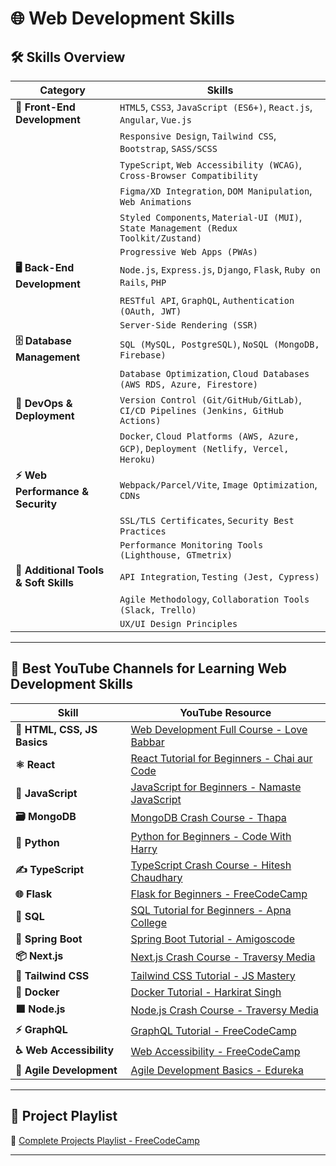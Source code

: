 # 🌐 Web Development Skills

## 🛠️ Skills Overview

| **Category**               | **Skills**                                                                 |
|----------------------------|---------------------------------------------------------------------------|
| **🎨 Front-End Development** | `HTML5`, `CSS3`, `JavaScript (ES6+)`, `React.js`, `Angular`, `Vue.js`       |
|                            | `Responsive Design`, `Tailwind CSS`, `Bootstrap`, `SASS/SCSS`              |
|                            | `TypeScript`, `Web Accessibility (WCAG)`, `Cross-Browser Compatibility`    |
|                            | `Figma/XD Integration`, `DOM Manipulation`, `Web Animations`               |
|                            | `Styled Components`, `Material-UI (MUI)`, `State Management (Redux Toolkit/Zustand)` |
|                            | `Progressive Web Apps (PWAs)`                                              |
| **🖥️ Back-End Development**  | `Node.js`, `Express.js`, `Django`, `Flask`, `Ruby on Rails`, `PHP`          |
|                            | `RESTful API`, `GraphQL`, `Authentication (OAuth, JWT)`                    |
|                            | `Server-Side Rendering (SSR)`                                              |
| **🗄️ Database Management**   | `SQL (MySQL, PostgreSQL)`, `NoSQL (MongoDB, Firebase)`                    |
|                            | `Database Optimization`, `Cloud Databases (AWS RDS, Azure, Firestore)`     |
| **🚀 DevOps & Deployment**   | `Version Control (Git/GitHub/GitLab)`, `CI/CD Pipelines (Jenkins, GitHub Actions)` |
|                            | `Docker`, `Cloud Platforms (AWS, Azure, GCP)`, `Deployment (Netlify, Vercel, Heroku)` |
| **⚡ Web Performance & Security** | `Webpack/Parcel/Vite`, `Image Optimization`, `CDNs`                   |
|                            | `SSL/TLS Certificates`, `Security Best Practices`                          |
|                            | `Performance Monitoring Tools (Lighthouse, GTmetrix)`                      |
| **💼 Additional Tools & Soft Skills** | `API Integration`, `Testing (Jest, Cypress)`                      |
|                            | `Agile Methodology`, `Collaboration Tools (Slack, Trello)`                 |
|                            | `UX/UI Design Principles`                                                  |

---

## 🎥 Best YouTube Channels for Learning Web Development Skills

| **Skill**                  | **YouTube Resource**                                                                                     |
|----------------------------|---------------------------------------------------------------------------------------------------------|
| **🌟 HTML, CSS, JS Basics** | [Web Development Full Course - Love Babbar](https://www.youtube.com/watch?v=Vi9bxu-M-ag&list=PLDzeHZWIZsTo0wSBcg4-NMIbC0L8evLrD) |
| **⚛️ React**               | [React Tutorial for Beginners - Chai aur Code](https://youtu.be/vz1RlUyrc3w?si=DENbgxD7rIPGLqoN)         |
| **📜 JavaScript**          | [JavaScript for Beginners - Namaste JavaScript](https://youtu.be/pN6jk0uUrD8?si=i9ADbNaa-tYIT-cK)        |
| **🗃️ MongoDB**             | [MongoDB Crash Course - Thapa](https://youtu.be/ExcRbA7fy_A?si=zA-E0XltTigTXjjV)                        |
| **🐍 Python**              | [Python for Beginners - Code With Harry](https://youtu.be/7wnove7K-ZQ?si=nev9GgpJtwQWV9VP)             |
| **✍️ TypeScript**          | [TypeScript Crash Course - Hitesh Chaudhary](https://youtu.be/iPGXk-i-VYU?si=WJqM_eZS1thW_25i)         |
| **🌐 Flask**               | [Flask for Beginners - FreeCodeCamp](https://youtu.be/Z1RJmh_OqeA?si=28bjpYogM3q0ceFV)                 |
| **💾 SQL**                 | [SQL Tutorial for Beginners - Apna College](https://youtu.be/hlGoQC332VM?si=9MOIDhsXLy3o-Vtx)          |
| **📘 Spring Boot**         | [Spring Boot Tutorial - Amigoscode](https://youtu.be/-Fe0zk-F4OA?si=jBrFJkqm50tkZ4yY)                  |
| **📦 Next.js**             | [Next.js Crash Course - Traversy Media](https://youtu.be/mTz0GXj8NN0)                                   |
| **🎨 Tailwind CSS**        | [Tailwind CSS Tutorial - JS Mastery](https://youtu.be/3qk6ygiSD5c)                                      |
| **🐋 Docker**              | [Docker Tutorial - Harkirat Singh](https://youtu.be/fSmLiOMp2qI?si=0lm0Hj2OVWWAfeFb)                   |
| **🟩 Node.js**             | [Node.js Crash Course - Traversy Media](https://youtu.be/ohIAiuHMKMI?si=H5iHT-EDtoSG7BAp)             |
| **⚡ GraphQL**             | [GraphQL Tutorial - FreeCodeCamp](https://youtu.be/ed8SzALpx1Q)                                        |
| **♿ Web Accessibility**    | [Web Accessibility - FreeCodeCamp](https://youtu.be/WElAzzkVWsk)                                       |
| **🏃 Agile Development**    | [Agile Development Basics - Edureka](https://youtu.be/Z9QbYZh1YXY)                                     |

---

## 🎯 Project Playlist

📂 [Complete Projects Playlist - FreeCodeCamp](https://www.youtube.com/watch?v=RbxHZwFtRT4&list=PL6QREj8te1P6wX9m5KnicnDVEucbOPsqR)

---
